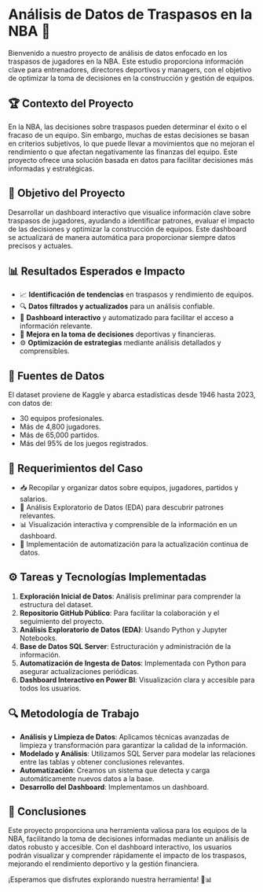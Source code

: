 # Análisis de Datos de Traspasos en la NBA 🏀

Bienvenido a nuestro proyecto de análisis de datos enfocado en los traspasos de jugadores en la NBA. Este estudio proporciona información clave para entrenadores, directores deportivos y managers, con el objetivo de optimizar la toma de decisiones en la construcción y gestión de equipos.

## 🏆 Contexto del Proyecto

En la NBA, las decisiones sobre traspasos pueden determinar el éxito o el fracaso de un equipo. Sin embargo, muchas de estas decisiones se basan en criterios subjetivos, lo que puede llevar a movimientos que no mejoran el rendimiento o que afectan negativamente las finanzas del equipo. Este proyecto ofrece una solución basada en datos para facilitar decisiones más informadas y estratégicas.

## 🎯 Objetivo del Proyecto

Desarrollar un dashboard interactivo que visualice información clave sobre traspasos de jugadores, ayudando a identificar patrones, evaluar el impacto de las decisiones y optimizar la construcción de equipos. Este dashboard se actualizará de manera automática para proporcionar siempre datos precisos y actuales.

## 📊 Resultados Esperados e Impacto

- 📈 **Identificación de tendencias** en traspasos y rendimiento de equipos.
- 🔍 **Datos filtrados y actualizados** para un análisis confiable.
- 🤖 **Dashboard interactivo** y automatizado para facilitar el acceso a información relevante.
- 🧠 **Mejora en la toma de decisiones** deportivas y financieras.
- ⚙️ **Optimización de estrategias** mediante análisis detallados y comprensibles.

## 📂 Fuentes de Datos

El dataset proviene de Kaggle y abarca estadísticas desde 1946 hasta 2023, con datos de:
- 30 equipos profesionales.
- Más de 4,800 jugadores.
- Más de 65,000 partidos.
- Más del 95% de los juegos registrados.

## 🚧 Requerimientos del Caso

- 📥 Recopilar y organizar datos sobre equipos, jugadores, partidos y salarios.
- 🔎 Análisis Exploratorio de Datos (EDA) para descubrir patrones relevantes.
- 📊 Visualización interactiva y comprensible de la información en un dashboard.
- 🔄 Implementación de automatización para la actualización continua de datos.

## ⚙️ Tareas y Tecnologías Implementadas

1. **Exploración Inicial de Datos**: Análisis preliminar para comprender la estructura del dataset.
2. **Repositorio GitHub Público**: Para facilitar la colaboración y el seguimiento del proyecto.
3. **Análisis Exploratorio de Datos (EDA)**: Usando Python y Jupyter Notebooks.
4. **Base de Datos SQL Server**: Estructuración y administración de la información.
5. **Automatización de Ingesta de Datos**: Implementada con Python para asegurar actualizaciones periódicas.
6. **Dashboard Interactivo en Power BI**: Visualización clara y accesible para todos los usuarios.

## 🔍 Metodología de Trabajo

- **Análisis y Limpieza de Datos**: Aplicamos técnicas avanzadas de limpieza y transformación para garantizar la calidad de la información.
- **Modelado y Análisis**: Utilizamos SQL Server para modelar las relaciones entre las tablas y obtener conclusiones relevantes.
- **Automatización**: Creamos un sistema que detecta y carga automáticamente nuevos datos a la base.
- **Desarrollo del Dashboard**: Implementamos un dashboard.

## 🚀 Conclusiones

Este proyecto proporciona una herramienta valiosa para los equipos de la NBA, facilitando la toma de decisiones informadas mediante un análisis de datos robusto y accesible. Con el dashboard interactivo, los usuarios podrán visualizar y comprender rápidamente el impacto de los traspasos, mejorando el rendimiento deportivo y la gestión financiera.

¡Esperamos que disfrutes explorando nuestra herramienta! 🏀📊

